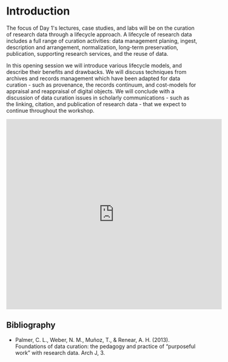 # Introduction

The focus of Day 1's lectures, case studies, and labs will be on the curation of research data through a lifecycle approach. A lifecycle of research data includes a full range of curation activities: data management planing, ingest, description and arrangement, normalization, long-term preservation, publication, supporting research services, and the reuse of data. 

In this opening session we will introduce various lifecycle models, and describe their benefits and drawbacks. We will discuss techniques from archives and records management which have been adapted for data curation - such as provenance, the records continuum, and cost-models for appraisal and reappraisal of digital objects. We will conclude with a discussion of data curation issues in scholarly communications - such as the linking, citation, and publication of research data - that we expect to continue throughout the workshop. 

<iframe src="http://wl.figshare.com/articles/676408/embed?show_title=1" width="568" height="502" frameborder="0"></iframe>

## Bibliography

- Palmer, C. L., Weber, N. M., Muñoz, T., & Renear, A. H. (2013). Foundations of data curation: the pedagogy and practice of “purposeful work” with research data. Arch J, 3.


